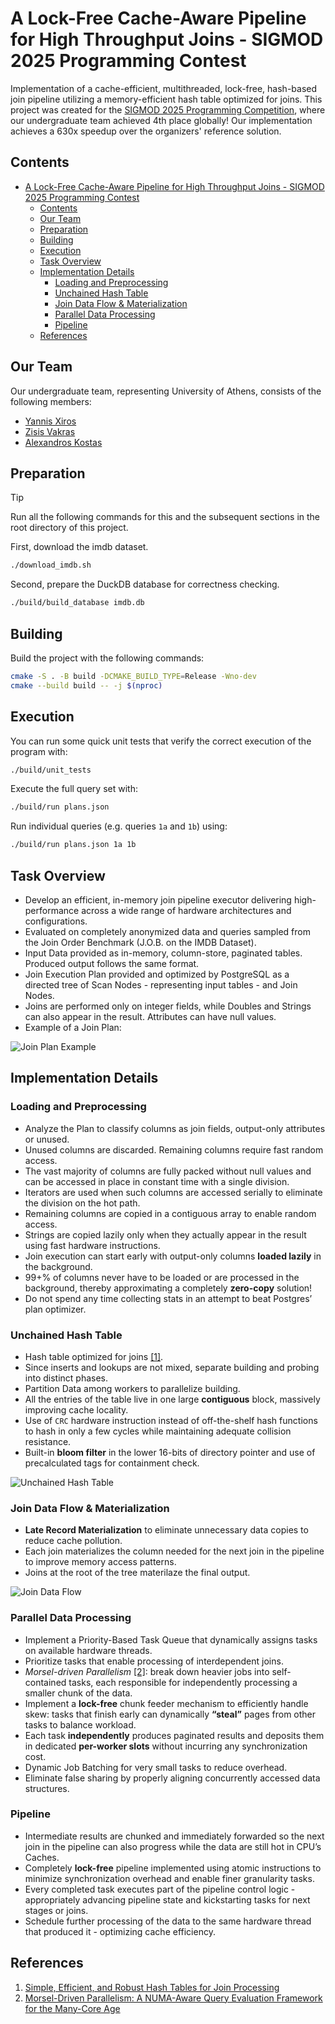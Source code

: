 # A Lock-Free Cache-Aware Pipeline for High Throughput Joins - SIGMOD 2025 Programming Contest

Implementation of a cache-efficient, multithreaded, lock-free, hash-based join pipeline utilizing a memory-efficient hash table optimized for joins. This project was created for the [SIGMOD 2025 Programming Competition](https://sigmod-contest-2025.github.io/index.html), where our undergraduate team achieved 4th place globally! Our implementation achieves a 630x speedup over the organizers' reference solution.

## Contents
- [A Lock-Free Cache-Aware Pipeline for High Throughput Joins - SIGMOD 2025 Programming Contest](#a-lock-free-cache-aware-pipeline-for-high-throughput-joins---sigmod-2025-programming-contest)
  - [Contents](#contents)
  - [Our Team](#our-team)
  - [Preparation](#preparation)
  - [Building](#building)
  - [Execution](#execution)
  - [Task Overview](#task-overview)
  - [Implementation Details](#implementation-details)
    - [Loading and Preprocessing](#loading-and-preprocessing)
    - [Unchained Hash Table](#unchained-hash-table)
    - [Join Data Flow \& Materialization](#join-data-flow--materialization)
    - [Parallel Data Processing](#parallel-data-processing)
    - [Pipeline](#pipeline)
  - [References](#references)

## Our Team

Our undergraduate team, representing University of Athens, consists of the following members:

- [Yannis Xiros](https://github.com/yannisxiros)
- [Zisis Vakras](https://github.com/zisisvakras)
- [Alexandros Kostas](https://github.com/AlexKostas)

## Preparation

> [!TIP]
> Run all the following commands for this and the subsequent sections in the root directory of this project.

First, download the imdb dataset.

```bash
./download_imdb.sh
```

Second, prepare the DuckDB database for correctness checking.

```bash
./build/build_database imdb.db
```

## Building

Build the project with the following commands:

```bash
cmake -S . -B build -DCMAKE_BUILD_TYPE=Release -Wno-dev
cmake --build build -- -j $(nproc)
```

## Execution

You can run some quick unit tests that verify the correct execution of the program with:

```bash
./build/unit_tests
```

Execute the full query set with:

```bash
./build/run plans.json
```

Run individual queries (e.g. queries `1a` and `1b`) using:

```bash
./build/run plans.json 1a 1b
```

## Task Overview

- Develop an efficient, in-memory join pipeline executor delivering high-performance across a wide range of hardware architectures and configurations.
- Evaluated on completely anonymized data and queries sampled from the Join Order Benchmark  (J.O.B. on the IMDB Dataset).
- Input Data provided as in-memory, column-store, paginated tables. Produced output follows the same format.
- Join Execution Plan provided and optimized by PostgreSQL as a directed tree of Scan Nodes - representing input tables - and Join Nodes.
- Joins are performed only on integer fields, while Doubles and Strings can also appear in the result. Attributes can have null values.
- Example of a Join Plan:

![Join Plan Example](images/Diagram1.png)

## Implementation Details

### Loading and Preprocessing

- Analyze the Plan to classify columns as join fields, output-only attributes or unused.
- Unused columns are discarded. Remaining columns require fast random access.
- The vast majority of columns are fully packed without null values and can be accessed in place in constant time with a single division.
- Iterators are used when such columns are accessed serially to eliminate the division on the hot path.
- Remaining columns are copied in a contiguous array to enable random access. 
- Strings are copied lazily only when they actually appear in the result using fast hardware instructions.
- Join execution can start early with output-only columns **loaded lazily** in the background.
- 99+% of columns never have to be loaded or are processed in the background, thereby approximating a completely **zero-copy** solution!
- Do not spend any time collecting stats in an attempt to beat Postgres’ plan optimizer.

### Unchained Hash Table

- Hash table optimized for joins [[1]](#references).
- Since inserts and lookups are not mixed, separate building and probing into distinct phases.
- Partition Data among workers to parallelize building.
- All the entries of the table live in one large **contiguous** block, massively improving cache locality.
- Use of `CRC` hardware instruction instead of off-the-shelf hash functions to hash in only a few cycles while maintaining adequate collision resistance.
- Built-in **bloom filter** in the lower 16-bits of directory pointer and use of precalculated tags for containment check.

![Unchained Hash Table](images/Diagram3.png)

### Join Data Flow & Materialization

- **Late Record Materialization** to eliminate unnecessary data copies to reduce cache pollution.
- Each join materializes the column needed for the next join in the pipeline to improve memory access patterns.
- Joins at the root of the tree materilaze the final output.

![Join Data Flow](images/Diagram2.png)

### Parallel Data Processing

- Implement a Priority-Based Task Queue that dynamically assigns tasks on available hardware threads.
- Prioritize tasks that enable processing of interdependent joins.
- *Morsel-driven Parallelism* [[2]](#references): break down heavier jobs into self-contained tasks, each responsible for independently processing a smaller chunk of the data.
- Implement a **lock-free** chunk feeder mechanism to efficiently handle skew: tasks that finish early can dynamically **“steal”** pages from other tasks to balance workload.
- Each task **independently** produces paginated results and deposits them in dedicated **per-worker slots** without incurring any synchronization cost.
- Dynamic Job Batching for very small tasks to reduce overhead.
- Eliminate false sharing by properly aligning concurrently accessed data structures.

### Pipeline

- Intermediate results are chunked and immediately forwarded so the next join in the pipeline can also progress while the data are still hot in CPU’s Caches.
- Completely **lock-free** pipeline implemented using atomic instructions to minimize synchronization overhead and enable finer granularity tasks.
- Every completed task executes part of the pipeline control logic - appropriately advancing pipeline state and kickstarting tasks for next stages or joins.
- Schedule further processing of the data to the same hardware thread that produced it - optimizing cache efficiency.

## References

1. [Simple, Efficient, and Robust Hash Tables for Join Processing](https://db.in.tum.de/~birler/papers/hashtable.pdf)
2. [Morsel-Driven Parallelism: A NUMA-Aware Query Evaluation Framework for the Many-Core Age](https://db.in.tum.de/~leis/papers/morsels.pdf)
